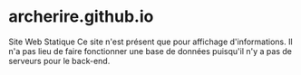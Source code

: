 # archerire.github.io
Site Web Statique
Ce site n'est présent que pour affichage d'informations.
Il n'a pas lieu de faire fonctionner une base de données puisqu'il n'y a pas de serveurs pour le back-end.
